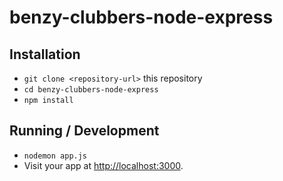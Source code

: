 # benzy-clubbers-node-express

## Installation

* `git clone <repository-url>` this repository
* `cd benzy-clubbers-node-express`
* `npm install`

## Running / Development

* `nodemon app.js`
* Visit your app at [http://localhost:3000](http://localhost:3000).
